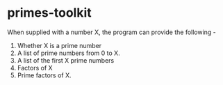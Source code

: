 # primes-toolkit

When supplied with a number X, the program can provide the following -
1. Whether X is a prime number
2. A list of prime numbers from 0 to X.
3. A list of the first X prime numbers
4. Factors of X
5. Prime factors of X.
